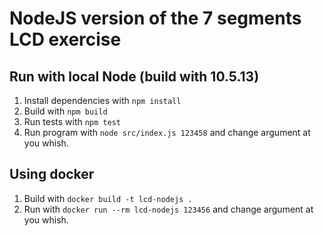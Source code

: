 # NodeJS version of the 7 segments LCD exercise

## Run with local Node (build with 10.5.13)

1. Install dependencies with `npm install`
2. Build with `npm build`
3. Run tests with `npm test`
4. Run program with `node src/index.js 123458` and change argument at you whish.

## Using docker

1. Build with `docker build -t lcd-nodejs .`
2. Run with `docker run --rm lcd-nodejs 123456` and change argument at you whish.
